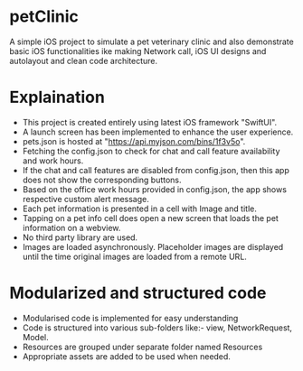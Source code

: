 # petClinic
A simple iOS project to simulate a pet veterinary clinic and also demonstrate basic iOS functionalities ike making Network call, iOS UI designs and autolayout and clean code architecture.

# Explaination
- This project is created entirely using latest iOS framework "SwiftUI".
- A launch screen has been implemented to enhance the user experience.
- pets.json is hosted at "https://api.myjson.com/bins/1f3v5o".
- Fetching the config.json to check for chat and call feature availability and work hours.
- If the chat and call features are disabled from config.json, then this app does not show the corresponding buttons.
- Based on the office work hours provided in config.json, the app shows respective custom alert message.
- Each pet information is presented in a cell with Image and title.
- Tapping on a pet info cell does open a new screen that loads the pet information on a webview.
- No third party library are used.
- Images are loaded asynchronously. Placeholder images are displayed until the time original images are loaded from a remote URL.

# Modularized and structured code
- Modularised code is implemented for easy understanding
- Code is structured into various sub-folders like:- view, NetworkRequest, Model.
- Resources are grouped under separate folder named Resources
- Appropriate assets are added to be used when needed.
